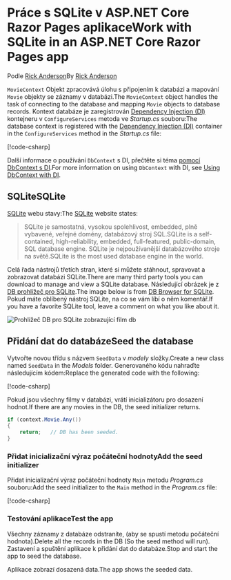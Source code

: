 # <a name="work-with-sqlite-in-an-aspnet-core-razor-pages-app"></a><span data-ttu-id="92aa1-101">Práce s SQLite v ASP.NET Core Razor Pages aplikace</span><span class="sxs-lookup"><span data-stu-id="92aa1-101">Work with SQLite in an ASP.NET Core Razor Pages app</span></span>

<span data-ttu-id="92aa1-102">Podle [Rick Anderson](https://twitter.com/RickAndMSFT)</span><span class="sxs-lookup"><span data-stu-id="92aa1-102">By [Rick Anderson](https://twitter.com/RickAndMSFT)</span></span>

<span data-ttu-id="92aa1-103">`MovieContext` Objekt zpracovává úlohu s připojením k databázi a mapování `Movie` objekty se záznamy v databázi.</span><span class="sxs-lookup"><span data-stu-id="92aa1-103">The `MovieContext` object handles the task of connecting to the database and mapping `Movie` objects to database records.</span></span> <span data-ttu-id="92aa1-104">Kontext databáze je zaregistrován [Dependency Injection (DI)](xref:fundamentals/dependency-injection) kontejneru v `ConfigureServices` metoda ve *Startup.cs* souboru:</span><span class="sxs-lookup"><span data-stu-id="92aa1-104">The database context is registered with the [Dependency Injection (DI)](xref:fundamentals/dependency-injection) container in the `ConfigureServices` method in the *Startup.cs* file:</span></span>

[!code-csharp[](code/Startup.cs?name=snippet2&highlight=6-8)]

<span data-ttu-id="92aa1-105">Další informace o používání `DbContext` s DI, přečtěte si téma [pomocí DbContext s DI](/ef/core/miscellaneous/configuring-dbcontext#using-dbcontext-with-dependency-injection).</span><span class="sxs-lookup"><span data-stu-id="92aa1-105">For more information on using `DbContext` with DI, see [Using DbContext with DI](/ef/core/miscellaneous/configuring-dbcontext#using-dbcontext-with-dependency-injection).</span></span>

## <a name="sqlite"></a><span data-ttu-id="92aa1-106">SQLite</span><span class="sxs-lookup"><span data-stu-id="92aa1-106">SQLite</span></span>

<span data-ttu-id="92aa1-107">[SQLite](https://www.sqlite.org/) webu stavy:</span><span class="sxs-lookup"><span data-stu-id="92aa1-107">The [SQLite](https://www.sqlite.org/) website states:</span></span>

> <span data-ttu-id="92aa1-108">SQLite je samostatná, vysokou spolehlivost, embedded, plně vybavené, veřejné domény, databázový stroj SQL.</span><span class="sxs-lookup"><span data-stu-id="92aa1-108">SQLite is a self-contained, high-reliability, embedded, full-featured, public-domain, SQL database engine.</span></span> <span data-ttu-id="92aa1-109">SQLite je nejpoužívanější databázového stroje na světě.</span><span class="sxs-lookup"><span data-stu-id="92aa1-109">SQLite is the most used database engine in the world.</span></span>

<span data-ttu-id="92aa1-110">Celá řada nástrojů třetích stran, které si můžete stáhnout, spravovat a zobrazovat databázi SQLite.</span><span class="sxs-lookup"><span data-stu-id="92aa1-110">There are many third party tools you can download to manage and view a SQLite database.</span></span> <span data-ttu-id="92aa1-111">Následující obrázek je z [DB prohlížeč pro SQLite](https://sqlitebrowser.org/).</span><span class="sxs-lookup"><span data-stu-id="92aa1-111">The image below is from [DB Browser for SQLite](https://sqlitebrowser.org/).</span></span> <span data-ttu-id="92aa1-112">Pokud máte oblíbený nástroj SQLite, na co se vám líbí o něm komentář.</span><span class="sxs-lookup"><span data-stu-id="92aa1-112">If you have a favorite SQLite tool, leave a comment on what you like about it.</span></span>

![Prohlížeč DB pro SQLite zobrazující film db](../../tutorials/first-mvc-app-xplat/working-with-sql/_static/dbb.png)

## <a name="seed-the-database"></a><span data-ttu-id="92aa1-114">Přidání dat do databáze</span><span class="sxs-lookup"><span data-stu-id="92aa1-114">Seed the database</span></span>

<span data-ttu-id="92aa1-115">Vytvořte novou třídu s názvem `SeedData` v *modely* složky.</span><span class="sxs-lookup"><span data-stu-id="92aa1-115">Create a new class named `SeedData` in the *Models* folder.</span></span> <span data-ttu-id="92aa1-116">Generovaného kódu nahraďte následujícím kódem:</span><span class="sxs-lookup"><span data-stu-id="92aa1-116">Replace the generated code with the following:</span></span>

[!code-csharp[](code/Models/SeedData.cs)]

<span data-ttu-id="92aa1-117">Pokud jsou všechny filmy v databázi, vrátí inicializátoru pro dosazení hodnot.</span><span class="sxs-lookup"><span data-stu-id="92aa1-117">If there are any movies in the DB, the seed initializer returns.</span></span>

```csharp
if (context.Movie.Any())
{
    return;   // DB has been seeded.
}
```

<a name="si"></a>

### <a name="add-the-seed-initializer"></a><span data-ttu-id="92aa1-118">Přidat inicializační výraz počáteční hodnoty</span><span class="sxs-lookup"><span data-stu-id="92aa1-118">Add the seed initializer</span></span>

<span data-ttu-id="92aa1-119">Přidat inicializační výraz počáteční hodnoty `Main` metodu *Program.cs* souboru:</span><span class="sxs-lookup"><span data-stu-id="92aa1-119">Add the seed initializer to the `Main` method in the *Program.cs* file:</span></span>

[!code-csharp[](../../tutorials/razor-pages/razor-pages-start/sample/RazorPagesMovie/Program.cs)]

### <a name="test-the-app"></a><span data-ttu-id="92aa1-120">Testování aplikace</span><span class="sxs-lookup"><span data-stu-id="92aa1-120">Test the app</span></span>

<span data-ttu-id="92aa1-121">Všechny záznamy z databáze odstraníte, (aby se spustí metodu počáteční hodnota).</span><span class="sxs-lookup"><span data-stu-id="92aa1-121">Delete all the records in the DB (So the seed method will run).</span></span> <span data-ttu-id="92aa1-122">Zastavení a spuštění aplikace k přidání dat do databáze.</span><span class="sxs-lookup"><span data-stu-id="92aa1-122">Stop and start the app to seed the database.</span></span>

<span data-ttu-id="92aa1-123">Aplikace zobrazí dosazená data.</span><span class="sxs-lookup"><span data-stu-id="92aa1-123">The app shows the seeded data.</span></span>
